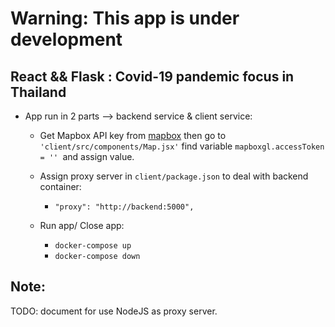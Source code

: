 # Warning: This app is under development

## React && Flask : Covid-19 pandemic focus in Thailand

- App run in 2 parts --> backend service & client service:

  - Get Mapbox API key from [mapbox](https://www.mapbox.com/) then go to `'client/src/components/Map.jsx'` find variable `mapboxgl.accessToken = '' `and assign value.

  - Assign proxy server in `client/package.json` to deal with backend container:

    - `"proxy": "http://backend:5000",`

  - Run app/ Close app:
    - `docker-compose up`
    - `docker-compose down`

## Note:

TODO: document for use NodeJS as proxy server.
